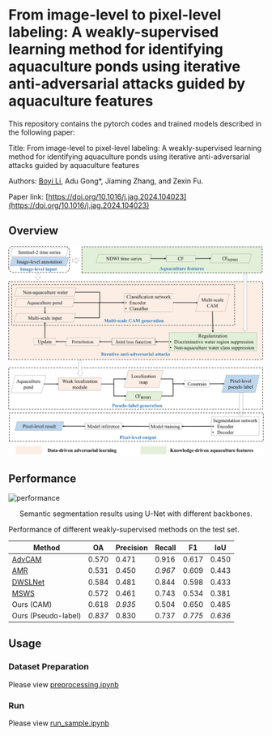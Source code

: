 # From image-level to pixel-level labeling: A weakly-supervised learning method for identifying aquaculture ponds using iterative anti-adversarial attacks guided by aquaculture features
This repository contains the pytorch codes and trained models described in the following paper:

Title: From image-level to pixel-level labeling: A weakly-supervised learning method for identifying aquaculture ponds using iterative anti-adversarial attacks guided by aquaculture features

Authors: [Boyi Li](https://www.researchgate.net/profile/Boyi_Li7), Adu Gong*, Jiaming Zhang, and Zexin Fu.

Paper link: [https://doi.org/10.1016/j.jag.2024.104023](https://doi.org/10.1016/j.jag.2024.104023)

## Overview

![overview](img/overview.jpg)

## Performance

![performance](img/performance.jpg)

<p align="center">Semantic segmentation results using U-Net with different backbones.</p>

Performance of different weakly-supervised methods on the test set.

| Method               | OA    | Precision | Recall | F1    | IoU   |
|----------------------|-------|-----------|--------|-------|-------|
| [AdvCAM](https://github.com/jbeomlee93/AdvCAM)               | 0.570 | 0.471     | 0.916  | 0.617 | 0.450 |
| [AMR](https://github.com/JayQine/AMR)                  | 0.531 | 0.450     | *0.967*  | 0.609 | 0.443 |
| [DWSLNet](https://github.com/Mr-catc/DWSLNet)              | 0.584 | 0.481     | 0.844  | 0.598 | 0.433 |
| [MSWS](https://github.com/lauraset/MSWS)                 | 0.572 | 0.461     | 0.743  | 0.534 | 0.381 |
| Ours (CAM)           | 0.618 | *0.935*     | 0.504  | 0.650 | 0.485 |
| Ours (Pseudo-label)  | *0.837* | 0.830     | 0.737  | *0.775* | *0.636* |

## Usage

### Dataset Preparation

Please view [preprocessing.ipynb](step/preprocessing.ipynb)

### Run

Please view [run_sample.ipynb](step/run_sample.ipynb)

